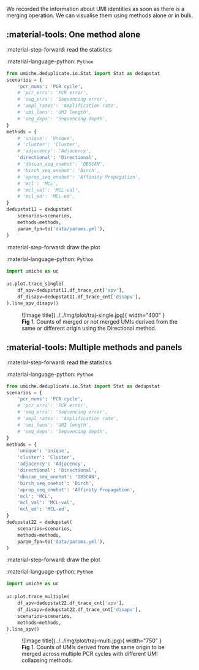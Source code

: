 
We recorded the information about UMI identities as soon as there is a merging operation. We can visualise them using methods alone or in bulk.

## :material-tools: One method alone

:material-step-forward: read the statistics

:material-language-python: `Python`
``` py linenums="1"
from umiche.deduplicate.io.Stat import Stat as dedupstat
scenarios = {
    'pcr_nums': 'PCR cycle',
    # 'pcr_errs': 'PCR error',
    # 'seq_errs': 'Sequencing error',
    # 'ampl_rates': 'Amplification rate',
    # 'umi_lens': 'UMI length',
    # 'seq_deps': 'Sequencing depth',
}
methods = {
    # 'unique': 'Unique',
    # 'cluster': 'Cluster',
    # 'adjacency': 'Adjacency',
    'directional': 'Directional',
    # 'dbscan_seq_onehot': 'DBSCAN',
    # 'birch_seq_onehot': 'Birch',
    # 'aprop_seq_onehot': 'Affinity Propagation',
    # 'mcl': 'MCL',
    # 'mcl_val': 'MCL-val',
    # 'mcl_ed': 'MCL-ed',
}
dedupstat11 = dedupstat(
    scenarios=scenarios,
    methods=methods,
    param_fpn=to('data/params.yml'),
)
```

:material-step-forward: draw the plot

:material-language-python: `Python`
``` py linenums="1"
import umiche as uc

uc.plot.trace_single(
    df_apv=dedupstat11.df_trace_cnt['apv'],
    df_disapv=dedupstat11.df_trace_cnt['disapv'],
).line_apv_disapv()
```

<figure markdown="span">
  ![Image title](../../img/plot/traj-single.jpg){ width="400" }
  <figcaption><strong>Fig</strong> 1. Counts of merged or not merged UMIs derived from the same or different origin using the Directional method.</figcaption>
</figure>


## :material-tools: Multiple methods and panels

:material-step-forward: read the statistics

:material-language-python: `Python`
``` py linenums="1"
from umiche.deduplicate.io.Stat import Stat as dedupstat
scenarios = {
    'pcr_nums': 'PCR cycle',
    # 'pcr_errs': 'PCR error',
    # 'seq_errs': 'Sequencing error',
    # 'ampl_rates': 'Amplification rate',
    # 'umi_lens': 'UMI length',
    # 'seq_deps': 'Sequencing depth',
}
methods = {
    'unique': 'Unique',
    'cluster': 'Cluster',
    'adjacency': 'Adjacency',
    'directional': 'Directional',
    'dbscan_seq_onehot': 'DBSCAN',
    'birch_seq_onehot': 'Birch',
    'aprop_seq_onehot': 'Affinity Propagation',
    'mcl': 'MCL',
    'mcl_val': 'MCL-val',
    'mcl_ed': 'MCL-ed',
}
dedupstat22 = dedupstat(
    scenarios=scenarios,
    methods=methods,
    param_fpn=to('data/params.yml'),
)
```

:material-step-forward: draw the plot

:material-language-python: `Python`
``` py linenums="1"
import umiche as uc

uc.plot.trace_multiple(
    df_apv=dedupstat22.df_trace_cnt['apv'],
    df_disapv=dedupstat22.df_trace_cnt['disapv'],
    scenarios=scenarios,
    methods=methods,
).line_apv()
```

<figure markdown="span">
  ![Image title](../../img/plot/traj-multi.jpg){ width="750" }
  <figcaption><strong>Fig</strong> 1. Counts of UMIs derived from the same origin to be merged across multiple PCR cycles with different UMI collapsing methods.</figcaption>
</figure>